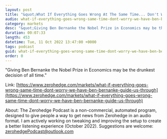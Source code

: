 ```yaml
---
layout: post
title: "&quot;What If Everything Goes Wrong At The Same Time... Don't Worry, We Have Ben Bernanke To Guide Us Through&quot;"
audio: what-if-everything-goes-wrong-same-time-dont-worry-we-have-ben-bernanke-guide-us-through-0
category: markets
desc: "&quot;Giving Ben Bernanke the Nobel Prize in Economics may be the drunkest decision of all time.&quot;"
duration: 00:07:33
length: 453
datetime: Tue, 11 Oct 2022 13:47:00 +0000
tags: podcast
guid: what-if-everything-goes-wrong-same-time-dont-worry-we-have-ben-bernanke-guide-us-through-0
order: 0
---
```

&quot;Giving Ben Bernanke the Nobel Prize in Economics may be the drunkest decision of all time.&quot;

Link: [https://www.zerohedge.com/markets/what-if-everything-goes-wrong-same-time-dont-worry-we-have-ben-bernanke-guide-us-through](https://www.zerohedge.com/markets/what-if-everything-goes-wrong-same-time-dont-worry-we-have-ben-bernanke-guide-us-through)

About: The Zerohedge Podcast is a non-commercial, automated program, designed to give people a way to get news from Zerohedge in an audio format.  I am actively working on tweaking and improving the setup to create a better listening experience (October 2022).  Suggestions are welcome: [zerohedgePodcast@outlook.com](mailto:zerohedgePodcast@outlook.com)